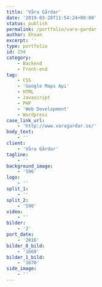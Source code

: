 ```yaml
---
title: 'Våra Gårdar'
date: '2019-03-28T11:54:24+00:00'
status: publish
permalink: /portfolio/vara-gardar
author: Ehsan
excerpt: ''
type: portfolio
id: 234
category:
    - Backend
    - Front-end
tag:
    - CSS
    - 'Google Maps Api'
    - HTML
    - Javascript
    - PHP
    - 'Web Development'
    - Wordpress
case_link_url:
    - 'http://www.varagardar.se/'
body_text:
    - ''
client:
    - 'Våra Gårdar'
tagline:
    - ''
background_image:
    - '596'
logo:
    - ''
split_1:
    - ''
split_2:
    - '590'
video:
    - ''
bilder:
    - '2'
port_date:
    - '2016'
bilder_0_bild:
    - '1669'
bilder_1_bild:
    - '1670'
side_image:
    - ''
---
```

<!DOCTYPE html PUBLIC "-//W3C//DTD HTML 4.0 Transitional//EN" "http://www.w3.org/TR/REC-html40/loose.dtd">
<?xml encoding="UTF-8">
